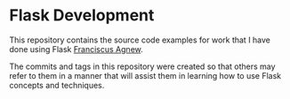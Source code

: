 Flask Development
=================

This repository contains the source code examples for work that I have done using Flask [Franciscus Agnew](http://www.franciscusagnew.com).

The commits and tags in this repository were created so that others may refer to them in a manner that will assist them in learning how to use Flask concepts and techniques.